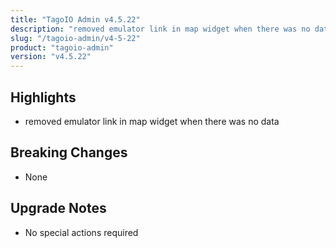 ```yaml
---
title: "TagoIO Admin v4.5.22"
description: "removed emulator link in map widget when there was no data"
slug: "/tagoio-admin/v4-5-22"
product: "tagoio-admin"
version: "v4.5.22"
---
```


## Highlights

- removed emulator link in map widget when there was no data

## Breaking Changes

- None

## Upgrade Notes

- No special actions required
